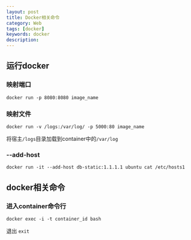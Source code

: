 ```yaml
---
layout: post
title: Docker相关命令
category: Web
tags: [docker]
keywords: docker
description:
---
```


## 运行docker

### 映射端口
`docker run -p 8080:8080 image_name`

### 映射文件
`docker run -v /logs:/var/log/ -p 5000:80 image_name`

将宿主`/logs`目录加载到container中的`/var/log`

### --add-host
`docker run -it --add-host db-static:1.1.1.1 ubuntu cat /etc/hosts1`

## docker相关命令


### 进入container命令行

`docker exec -i -t container_id bash`

退出 `exit`